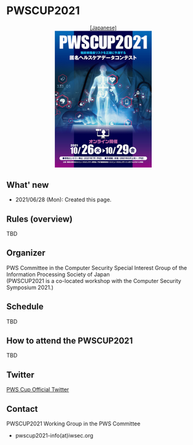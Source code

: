 # PWSCUP2021

<div style="text-align: center;">
 <font size="2">
  <a href="./cup21.html">[Japanese]</a>
 </font>
</div>

<div align="center">
 <a href="./Images/poster2021_fullsize.jpg">
  <img src="./Images/poster2021.jpg" width=50%>
 </a>
</div>

## What' new
- 2021/06/28 (Mon): Created this page.

## Rules (overview)
TBD

## Organizer
PWS Committee in the Computer Security Special Interest Group of the Information Processing Society of Japan  
(PWSCUP2021 is a co-located workshop with the Computer Security Symposium 2021.)

## Schedule
TBD

## How to attend the PWSCUP2021
TBD

## Twitter
[PWS Cup Official Twitter](https://twitter.com/pwscup_admin)


## Contact
PWSCUP2021 Working Group in the PWS Committee

  - pwscup2021-info(at)iwsec.org
